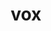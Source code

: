 ---
title: vox
meaning: voice
ch: 4
pos: nounthird
genitive: vocis
abbgender: f.
abbgender2: fem.
gender: feminine
declension: third
derivative: vocalize
---